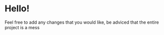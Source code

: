 # Hello!

Feel free to add any changes that you would like,
be adviced that the entire project is a mess
